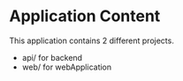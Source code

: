 # Application Content

This application contains 2 different projects.

- api/ for backend
- web/ for webApplication
